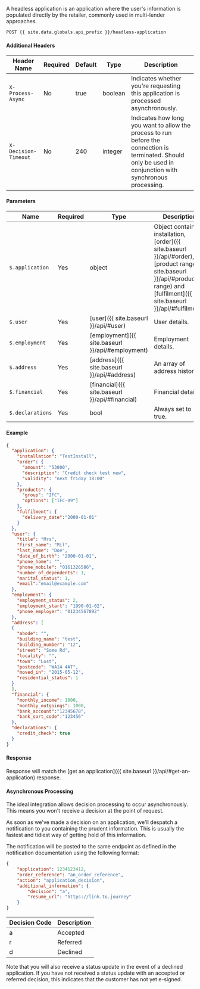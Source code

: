 A headless application is an application where the user's information is populated directly by the retailer, commonly used in multi-lender approaches.
```
POST {{ site.data.globals.api_prefix }}/headless-application
```

#### Additional Headers

Header Name | Required | Default | Type | Description
--- | --- | --- | --- | ---
`X-Process-Async` | No | true | boolean | Indicates whether you're requesting this application is processed asynchronously.
`X-Decision-Timeout` | No | 240 | integer | Indicates how long you want to allow the process to run before the connection is terminated. Should only be used in conjunction with synchronous processing. 

#### Parameters

Name | Required | Type | Description
--- | --- | --- | ---
`$.application` | Yes | object | Object containing installation, [order]({{ site.baseurl }}/api/#order), [product range]({{ site.baseurl }}/api/#product-range) and [fulfilment]({{ site.baseurl }}/api/#fulfilment).
`$.user` | Yes | [user]({{ site.baseurl }}/api/#user) | User details.
`$.employment` | Yes | [employment]({{ site.baseurl }}/api/#employment) | Employment details.
`$.address` | Yes | [address]({{ site.baseurl }}/api/#address) | An array of address history.
`$.financial` | Yes | [financial]({{ site.baseurl }}/api/#financial) | Financial details.
`$.declarations`| Yes | bool | Always set to true.

#### Example
```json
{
  "application": {
    "installation": "TestInstall",
    "order": {
      "amount": "53000",
      "description": "Credit check test new",
      "validity": "next friday 18:00"
    },
    "products": {
      "group": "IFC",
      "options": ["IFC-09"]
    },
    "fulfilment": {
      "delivery_date":"2000-01-01"
    }
  },
  "user": {
    "title": "Mrs",
    "first_name": "Mil",
    "last_name": "Doe",
    "date_of_birth": "2000-01-01",
    "phone_home": "",
    "phone_mobile": "0161326586",
    "number_of_dependents": 1,
    "marital_status": 1,
    "email":"email@example.com"
  },
  "employment": {
    "employment_status": 2,
    "employment_start": "1990-01-02",
    "phone_employer": "01234567892"
  },
  "address": [
  {
    "abode": "",
    "building_name": "test",
    "building_number": "12",
    "street": "Some Rd",
    "locality": "",
    "town": "Lost",
    "postcode": "WA14 4AT",
    "moved_in": "2015-05-12",
    "residential_status": 1
  }
  ],
  "financial": {
    "monthly_income": 1000,
    "monthly_outgoings": 1000,
    "bank_account":"12345678",
    "bank_sort_code":"123456"
  },
  "declarations": {
    "credit_check": true
  }
}
```
#### Response

Response will match the [get an application]({{ site.baseurl }}/api/#get-an-application) response.

#### Asynchronous Processing

The ideal integration allows decision processing to occur asynchronously. This means you won't receive a decision at the point of request.

As soon as we've made a decision on an application, we'll despatch a notification to you containing the prudent information. This is usually the fastest and tidiest way of getting hold of this information.

The notification will be posted to the same endpoint as defined in the notification documentation using the following format:

```json
{
	"application": 1234123412,
	"order_reference": "an_order_reference",
	"action": "application_decision",
	"additional_information": {
		"decision": "a",
		"resume_url": "https://link.to.journey"
	}
}
```

Decision Code | Description
--- | ---
a | Accepted
r | Referred
d | Declined

Note that you will also receive a status update in the event of a declined application. If you have not received a status update with an accepted or referred decision, this indicates that the customer has not yet e-signed.  